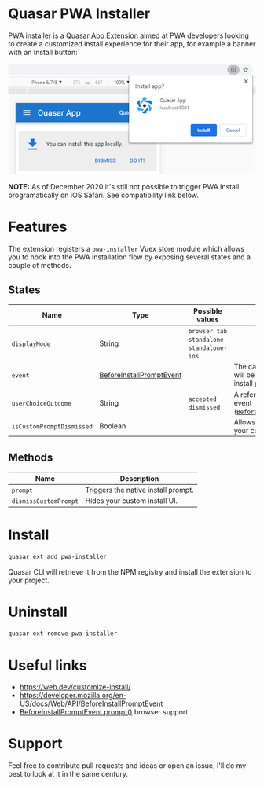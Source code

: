 Quasar PWA Installer
===

PWA installer is a [Quasar App Extension](https://quasar.dev/app-extensions/introduction) aimed at PWA developers looking to create a customized install experience for their app, for example a banner with an Install button:

![example](./example.png)

**NOTE:** As of December 2020 it's still not possible to trigger PWA install programatically on iOS Safari. See compatibility link below.

# Features

The extension registers a `pwa-installer` Vuex store module which allows you to hook into the PWA installation flow by exposing several states and a couple of methods.

## States

|Name|Type|Possible values|Description|
|---|---|---|---|
|`displayMode`|String|`browser tab`<br>`standalone`<br>`standalone-ios`||
|`event`|[BeforeInstallPromptEvent](https://developer.mozilla.org/en-US/docs/Web/API/BeforeInstallPromptEvent)||The captured `beforeinstallprompt` event which will be fired when the user triggers your custom install prompt.|
|`userChoiceOutcome`|String|`accepted`<br>`dismissed`|A reference to the outcome of the captured event ([`BeforeInstallPromptEvent.userChoice.outcome`](https://developer.mozilla.org/en-US/docs/Web/API/BeforeInstallPromptEvent#Properties))|
|`isCustomPromptDismissed`|Boolean||Allows you to track whether the user dismissed your custom UI.|

## Methods

|Name|Description|
|---|---|
|`prompt`|Triggers the native install prompt.|
|`dismissCustomPrompt`|Hides your custom install UI.|

# Install

```bash
quasar ext add pwa-installer
```
Quasar CLI will retrieve it from the NPM registry and install the extension to your project.

# Uninstall

```bash
quasar ext remove pwa-installer
```

# Useful links

* https://web.dev/customize-install/
* https://developer.mozilla.org/en-US/docs/Web/API/BeforeInstallPromptEvent
* [BeforeInstallPromptEvent.prompt()](https://caniuse.com/mdn-api_beforeinstallpromptevent_prompt) browser support

# Support

Feel free to contribute pull requests and ideas or open an issue, I'll do my best to look at it in the same century.
